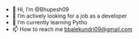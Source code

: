 - 👋 Hi, I’m @Bhupesh09
- 👀 I’m actively looking for a job as a developer
- 🌱 I’m currently learning Pytho
- 📫 How to reach me bbalekundri09@gmail.com

<!---
Bhupesh09/Bhupesh09 is a ✨ special ✨ repository because its `README.md` (this file) appears on your GitHub profile.
You can click the Preview link to take a look at your changes.
--->
